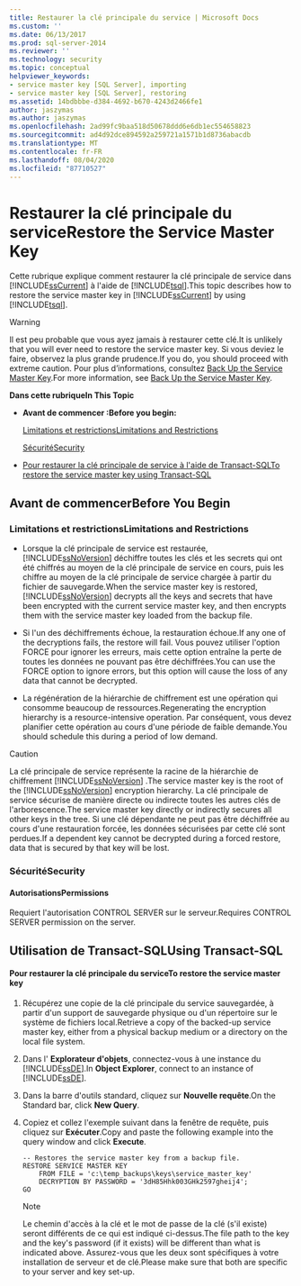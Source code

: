 ```yaml
---
title: Restaurer la clé principale du service | Microsoft Docs
ms.custom: ''
ms.date: 06/13/2017
ms.prod: sql-server-2014
ms.reviewer: ''
ms.technology: security
ms.topic: conceptual
helpviewer_keywords:
- service master key [SQL Server], importing
- service master key [SQL Server], restoring
ms.assetid: 14bdbbbe-d384-4692-b670-4243d2466fe1
author: jaszymas
ms.author: jaszymas
ms.openlocfilehash: 2ad99fc9baa518d50678ddd6e6db1ec554658823
ms.sourcegitcommit: ad4d92dce894592a259721a1571b1d8736abacdb
ms.translationtype: MT
ms.contentlocale: fr-FR
ms.lasthandoff: 08/04/2020
ms.locfileid: "87710527"
---
```

# <a name="restore-the-service-master-key"></a><span data-ttu-id="aba4d-102">Restaurer la clé principale du service</span><span class="sxs-lookup"><span data-stu-id="aba4d-102">Restore the Service Master Key</span></span>
  <span data-ttu-id="aba4d-103">Cette rubrique explique comment restaurer la clé principale de service dans [!INCLUDE[ssCurrent](../../../includes/sscurrent-md.md)] à l'aide de [!INCLUDE[tsql](../../../includes/tsql-md.md)].</span><span class="sxs-lookup"><span data-stu-id="aba4d-103">This topic describes how to restore the service master key in [!INCLUDE[ssCurrent](../../../includes/sscurrent-md.md)] by using [!INCLUDE[tsql](../../../includes/tsql-md.md)].</span></span>  
  
> [!WARNING]  
>  <span data-ttu-id="aba4d-104">Il est peu probable que vous ayez jamais à restaurer cette clé.</span><span class="sxs-lookup"><span data-stu-id="aba4d-104">It is unlikely that you will ever need to restore the service master key.</span></span> <span data-ttu-id="aba4d-105">Si vous deviez le faire, observez la plus grande prudence.</span><span class="sxs-lookup"><span data-stu-id="aba4d-105">If you do, you should proceed with extreme caution.</span></span> <span data-ttu-id="aba4d-106">Pour plus d’informations, consultez [Back Up the Service Master Key](service-master-key.md).</span><span class="sxs-lookup"><span data-stu-id="aba4d-106">For more information, see [Back Up the Service Master Key](service-master-key.md).</span></span>  
  
 <span data-ttu-id="aba4d-107">**Dans cette rubrique**</span><span class="sxs-lookup"><span data-stu-id="aba4d-107">**In This Topic**</span></span>  
  
-   <span data-ttu-id="aba4d-108">**Avant de commencer :**</span><span class="sxs-lookup"><span data-stu-id="aba4d-108">**Before you begin:**</span></span>  
  
     [<span data-ttu-id="aba4d-109">Limitations et restrictions</span><span class="sxs-lookup"><span data-stu-id="aba4d-109">Limitations and Restrictions</span></span>](#Restrictions)  
  
     [<span data-ttu-id="aba4d-110">Sécurité</span><span class="sxs-lookup"><span data-stu-id="aba4d-110">Security</span></span>](#Security)  
  
-   [<span data-ttu-id="aba4d-111">Pour restaurer la clé principale de service à l'aide de Transact-SQL</span><span class="sxs-lookup"><span data-stu-id="aba4d-111">To restore the service master key using Transact-SQL</span></span>](#SSMSProcedure)  
  
##  <a name="before-you-begin"></a><a name="BeforeYouBegin"></a> <span data-ttu-id="aba4d-112">Avant de commencer</span><span class="sxs-lookup"><span data-stu-id="aba4d-112">Before You Begin</span></span>  
  
###  <a name="limitations-and-restrictions"></a><a name="Restrictions"></a> <span data-ttu-id="aba4d-113">Limitations et restrictions</span><span class="sxs-lookup"><span data-stu-id="aba4d-113">Limitations and Restrictions</span></span>  
  
-   <span data-ttu-id="aba4d-114">Lorsque la clé principale de service est restaurée, [!INCLUDE[ssNoVersion](../../../includes/ssnoversion-md.md)] déchiffre toutes les clés et les secrets qui ont été chiffrés au moyen de la clé principale de service en cours, puis les chiffre au moyen de la clé principale de service chargée à partir du fichier de sauvegarde.</span><span class="sxs-lookup"><span data-stu-id="aba4d-114">When the service master key is restored, [!INCLUDE[ssNoVersion](../../../includes/ssnoversion-md.md)] decrypts all the keys and secrets that have been encrypted with the current service master key, and then encrypts them with the service master key loaded from the backup file.</span></span>  
  
-   <span data-ttu-id="aba4d-115">Si l'un des déchiffrements échoue, la restauration échoue.</span><span class="sxs-lookup"><span data-stu-id="aba4d-115">If any one of the decryptions fails, the restore will fail.</span></span> <span data-ttu-id="aba4d-116">Vous pouvez utiliser l'option FORCE pour ignorer les erreurs, mais cette option entraîne la perte de toutes les données ne pouvant pas être déchiffrées.</span><span class="sxs-lookup"><span data-stu-id="aba4d-116">You can use the FORCE option to ignore errors, but this option will cause the loss of any data that cannot be decrypted.</span></span>  
  
-   <span data-ttu-id="aba4d-117">La régénération de la hiérarchie de chiffrement est une opération qui consomme beaucoup de ressources.</span><span class="sxs-lookup"><span data-stu-id="aba4d-117">Regenerating the encryption hierarchy is a resource-intensive operation.</span></span> <span data-ttu-id="aba4d-118">Par conséquent, vous devez planifier cette opération au cours d'une période de faible demande.</span><span class="sxs-lookup"><span data-stu-id="aba4d-118">You should schedule this during a period of low demand.</span></span>  
  
> [!CAUTION]  
>  <span data-ttu-id="aba4d-119">La clé principale de service représente la racine de la hiérarchie de chiffrement [!INCLUDE[ssNoVersion](../../../includes/ssnoversion-md.md)] .</span><span class="sxs-lookup"><span data-stu-id="aba4d-119">The service master key is the root of the [!INCLUDE[ssNoVersion](../../../includes/ssnoversion-md.md)] encryption hierarchy.</span></span> <span data-ttu-id="aba4d-120">La clé principale de service sécurise de manière directe ou indirecte toutes les autres clés de l'arborescence.</span><span class="sxs-lookup"><span data-stu-id="aba4d-120">The service master key directly or indirectly secures all other keys in the tree.</span></span> <span data-ttu-id="aba4d-121">Si une clé dépendante ne peut pas être déchiffrée au cours d'une restauration forcée, les données sécurisées par cette clé sont perdues.</span><span class="sxs-lookup"><span data-stu-id="aba4d-121">If a dependent key cannot be decrypted during a forced restore, data that is secured by that key will be lost.</span></span>  
  
###  <a name="security"></a><a name="Security"></a> <span data-ttu-id="aba4d-122">Sécurité</span><span class="sxs-lookup"><span data-stu-id="aba4d-122">Security</span></span>  
  
####  <a name="permissions"></a><a name="Permissions"></a> <span data-ttu-id="aba4d-123">Autorisations</span><span class="sxs-lookup"><span data-stu-id="aba4d-123">Permissions</span></span>  
 <span data-ttu-id="aba4d-124">Requiert l'autorisation CONTROL SERVER sur le serveur.</span><span class="sxs-lookup"><span data-stu-id="aba4d-124">Requires CONTROL SERVER permission on the server.</span></span>  
  
##  <a name="using-transact-sql"></a><a name="SSMSProcedure"></a> <span data-ttu-id="aba4d-125">Utilisation de Transact-SQL</span><span class="sxs-lookup"><span data-stu-id="aba4d-125">Using Transact-SQL</span></span>  
  
#### <a name="to-restore-the-service-master-key"></a><span data-ttu-id="aba4d-126">Pour restaurer la clé principale du service</span><span class="sxs-lookup"><span data-stu-id="aba4d-126">To restore the service master key</span></span>  
  
1.  <span data-ttu-id="aba4d-127">Récupérez une copie de la clé principale du service sauvegardée, à partir d'un support de sauvegarde physique ou d'un répertoire sur le système de fichiers local.</span><span class="sxs-lookup"><span data-stu-id="aba4d-127">Retrieve a copy of the backed-up service master key, either from a physical backup medium or a directory on the local file system.</span></span>  
  
2.  <span data-ttu-id="aba4d-128">Dans l' **Explorateur d'objets**, connectez-vous à une instance du [!INCLUDE[ssDE](../../../includes/ssde-md.md)].</span><span class="sxs-lookup"><span data-stu-id="aba4d-128">In **Object Explorer**, connect to an instance of [!INCLUDE[ssDE](../../../includes/ssde-md.md)].</span></span>  
  
3.  <span data-ttu-id="aba4d-129">Dans la barre d'outils standard, cliquez sur **Nouvelle requête**.</span><span class="sxs-lookup"><span data-stu-id="aba4d-129">On the Standard bar, click **New Query**.</span></span>  
  
4.  <span data-ttu-id="aba4d-130">Copiez et collez l'exemple suivant dans la fenêtre de requête, puis cliquez sur **Exécuter**.</span><span class="sxs-lookup"><span data-stu-id="aba4d-130">Copy and paste the following example into the query window and click **Execute**.</span></span>  
  
    ```  
    -- Restores the service master key from a backup file.  
    RESTORE SERVICE MASTER KEY   
        FROM FILE = 'c:\temp_backups\keys\service_master_key'   
        DECRYPTION BY PASSWORD = '3dH85Hhk003GHk2597gheij4';  
    GO  
    ```  
  
    > [!NOTE]  
    >  <span data-ttu-id="aba4d-131">Le chemin d'accès à la clé et le mot de passe de la clé (s'il existe) seront différents de ce qui est indiqué ci-dessus.</span><span class="sxs-lookup"><span data-stu-id="aba4d-131">The file path to the key and the key's password (if it exists) will be different than what is indicated above.</span></span> <span data-ttu-id="aba4d-132">Assurez-vous que les deux sont spécifiques à votre installation de serveur et de clé.</span><span class="sxs-lookup"><span data-stu-id="aba4d-132">Please make sure that both are specific to your server and key set-up.</span></span>  
  
  
